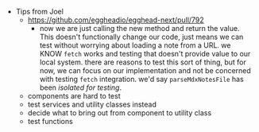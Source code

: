 - Tips from Joel
	- https://github.com/eggheadio/egghead-next/pull/792
		- now we are just calling the new method and return the value. This doesn't functionally change our code, just means we can test without worrying about loading a note from a URL. we KNOW `fetch` works and testing that doesn't provide value to our local system. there are reasons to test this sort of thing, but for now, we can focus on our implementation and not be concerned with testing `fetch` integration. we'd say `parseMdxNotesFile` has been _isolated for testing_.
	- components are hard to test
	- test services and utility classes instead
	- decide what to bring out from component to utility class
	- test functions